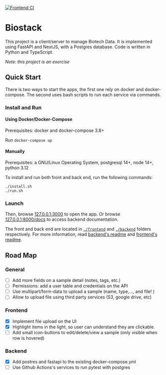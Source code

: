 
[![Frontend CI](https://github.com/berdal84/biostack/actions/workflows/node.js.yml/badge.svg)](https://github.com/berdal84/biostack/actions/workflows/node.js.yml)

# Biostack

This project is a client/server to manage Biotech Data. It is implemented using FastAPI and NextJS, with a Postgres database.
Code is written in Python and TypeScript.

_Note: this project is an exercise_

## Quick Start

There is two ways to start the apps, the first one rely on docker and docker-compose. The second uses bash scripts to run each service via commands.

### Install and Run
#### Using Docker/Docker-Compose

Prerequisites: docker and docker-compose 3.8+

Run `docker-compose up`

#### Manually

Prerequisites: a GNU/Linux Operating System, postgresql 14+, node 14+, python 3.12

To install and run both front and back end, run the following commands:

```
./install.sh
./run.sh
```

### Launch

Then, browse [127.0.0.1:3000](http://127.0.0.1:3000) to open the app.
Or browse [127.0.0.1:8000/docs](http://127.0.0.1:8000/docs) to access backend documentation.

The front and back end are located in [`./frontend`](./frontend) and [`./backend`](./backend) folders respectively.
For more information, read [backend's readme](./backend/README.md) and [frontend's readme](./frontend/README.md).

## Road Map

### General
- [ ] Add more fields on a sample detail (notes, tags, etc.)
- [ ] Permissions: add a user table and credentials on the API
- [ ] Use multipart/form-data to upload a sample (name, type,..., and file! )
- [ ] Allow to upload file using third party services (S3, google drive, etc)

### Frontend
- [x] Implement file upload on the UI
- [x] Highlight items in the light, so user can understand they are clickable.
- [ ] Add small icon-buttons to edit/delete/view a sample (only visible when row is hovered)

### Backend
- [x] Add postres and fastapi to the existing docker-compose.yml
- [ ] Use Github Actions's services to run pytest with postgres

